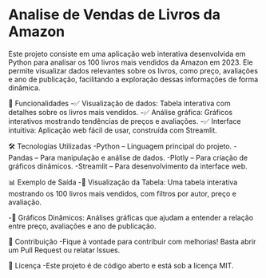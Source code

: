 # Analise de Vendas de Livros da Amazon
Este projeto consiste em uma aplicação web interativa desenvolvida em Python para analisar os 100 livros mais vendidos da Amazon em 2023. Ele permite visualizar dados relevantes sobre os livros, como preço, avaliações e ano de publicação, facilitando a exploração dessas informações de forma dinâmica.

🚀 Funcionalidades
-✅ Visualização de dados: Tabela interativa com detalhes sobre os livros mais vendidos.
-✅ Análise gráfica: Gráficos interativos mostrando tendências de preços e avaliações.
-✅ Interface intuitiva: Aplicação web fácil de usar, construída com Streamlit.

🛠️ Tecnologias Utilizadas
-Python – Linguagem principal do projeto.
-Pandas – Para manipulação e análise de dados.
-Plotly – Para criação de gráficos dinâmicos.
-Streamlit – Para desenvolvimento da interface web.

📊 Exemplo de Saída
-📌 Visualização da Tabela: Uma tabela interativa mostrando os 100 livros mais vendidos, com filtros por autor, preço e avaliação.

-📌 Gráficos Dinâmicos: Análises gráficas que ajudam a entender a relação entre preço, avaliações e ano de publicação.

📝 Contribuição
-Fique à vontade para contribuir com melhorias! Basta abrir um Pull Request ou relatar Issues.

📜 Licença
-Este projeto é de código aberto e está sob a licença MIT.

